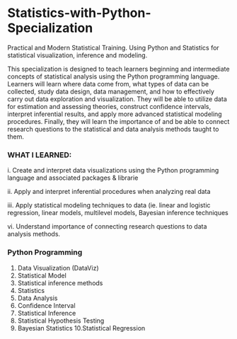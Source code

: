 # Statistics-with-Python-Specialization
Practical and Modern Statistical Training. 
Using Python and Statistics for statistical visualization, inference and modeling.


This specialization is designed to teach learners beginning and intermediate concepts of statistical analysis using the Python programming language. Learners will learn where data come from, what types of data can be collected, study data design, data management, and how to effectively carry out data exploration and visualization. They will be able to utilize data for estimation and assessing theories, construct confidence intervals, interpret inferential results, and apply more advanced statistical modeling procedures. Finally, they will learn the importance of and be able to connect research questions to the statistical and data analysis methods taught to them.

### WHAT I LEARNED:

 i. Create and interpret data visualizations using the Python programming language and associated packages & librarie
 
 ii. Apply and interpret inferential procedures when analyzing real data
 
 iii. Apply statistical modeling techniques to data (ie. linear and logistic regression, linear models, multilevel models, Bayesian inference techniques
 
 vi. Understand importance of connecting research questions to data analysis methods.
    
    
### Python Programming<br>
1. Data Visualization (DataViz)
2. Statistical Model
3. Statistical inference methods
4. Statistics
5. Data Analysis
6. Confidence Interval
7. Statistical Inference
8. Statistical Hypothesis Testing
9. Bayesian Statistics
10.Statistical Regression
